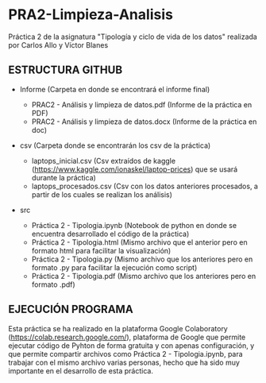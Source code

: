 # PRA2-Limpieza-Analisis
Práctica 2 de la asignatura "Tipología y ciclo de vida de los datos" realizada por Carlos Allo y Víctor Blanes

## ESTRUCTURA GITHUB

* Informe (Carpeta en donde se encontrará el informe final)
  * PRAC2 - Análisis y limpieza de datos.pdf (Informe de la práctica en PDF)
  * PRAC2 - Análisis y limpieza de datos.docx (Informe de la práctica en doc)

* csv (Carpeta donde se encontrarán los csv de la práctica)
  * laptops_inicial.csv (Csv extraídos de kaggle (https://www.kaggle.com/ionaskel/laptop-prices) que se usará durante la práctica)
  * laptops_procesados.csv (Csv con los datos anteriores procesados, a partir de los cuales se realizan los análisis)
* src
  * Práctica 2 - Tipologia.ipynb (Notebook de python en donde se encuentra desarrollado el código de la práctica)
  * Práctica 2 - Tipologia.html (Mismo archivo que el anterior pero en formato html para facilitar la visualización)
  * Práctica 2 - Tipologia.py (Mismo archivo que los anteriores pero en formato .py para facilitar la ejecución como script)
  * Práctica 2 - Tipologia.pdf (Mismo archivo que los anteriores pero en formato .pdf)


## EJECUCIÓN PROGRAMA
Esta práctica se ha realizado en la plataforma Google Colaboratory (https://colab.research.google.com/), plataforma de Google que permite ejecutar código de Pyhton de forma gratuita y con apenas configuración, y que permite compartir archivos como Práctica 2 - Tipologia.ipynb, para trabajar con el mismo archivo varias personas, hecho que ha sido muy importante en el desarrollo de esta práctica. 
